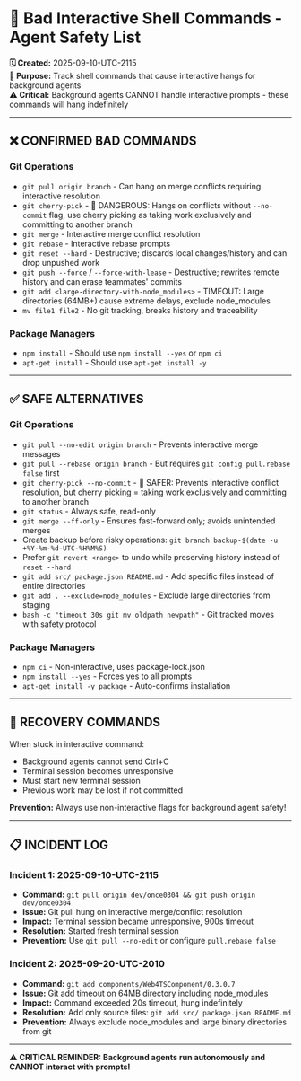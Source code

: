 # 🚨 Bad Interactive Shell Commands - Agent Safety List

**🗓️ Created:** 2025-09-10-UTC-2115  
**🎯 Purpose:** Track shell commands that cause interactive hangs for background agents  
**⚠️ Critical:** Background agents CANNOT handle interactive prompts - these commands will hang indefinitely

---

## **❌ CONFIRMED BAD COMMANDS**

### **Git Operations**
- `git pull origin branch` - Can hang on merge conflicts requiring interactive resolution
- `git cherry-pick` - 🍒 DANGEROUS: Hangs on conflicts without `--no-commit` flag, use cherry picking as taking work exclusively and committing to another branch
- `git merge` - Interactive merge conflict resolution
- `git rebase` - Interactive rebase prompts
- `git reset --hard` - Destructive; discards local changes/history and can drop unpushed work
- `git push --force` / `--force-with-lease` - Destructive; rewrites remote history and can erase teammates' commits
- `git add <large-directory-with-node_modules>` - TIMEOUT: Large directories (64MB+) cause extreme delays, exclude node_modules
- `mv file1 file2` - No git tracking, breaks history and traceability

### **Package Managers**
- `npm install` - Should use `npm install --yes` or `npm ci`
- `apt-get install` - Should use `apt-get install -y`

---

## **✅ SAFE ALTERNATIVES**

### **Git Operations**
- `git pull --no-edit origin branch` - Prevents interactive merge messages
- `git pull --rebase origin branch` - But requires `git config pull.rebase false` first
- `git cherry-pick --no-commit` - 🍒 SAFER: Prevents interactive conflict resolution, but cherry picking = taking work exclusively and committing to another branch
- `git status` - Always safe, read-only
- `git merge --ff-only` - Ensures fast-forward only; avoids unintended merges
- Create backup before risky operations: `git branch backup-$(date -u +%Y-%m-%d-UTC-%H%M%S)`
- Prefer `git revert <range>` to undo while preserving history instead of `reset --hard`
- `git add src/ package.json README.md` - Add specific files instead of entire directories
- `git add . --exclude=node_modules` - Exclude large directories from staging
- `bash -c "timeout 30s git mv oldpath newpath"` - Git tracked moves with safety protocol

### **Package Managers**
- `npm ci` - Non-interactive, uses package-lock.json
- `npm install --yes` - Forces yes to all prompts
- `apt-get install -y package` - Auto-confirms installation

---

## **🔧 RECOVERY COMMANDS**

When stuck in interactive command:
- Background agents cannot send Ctrl+C
- Terminal session becomes unresponsive
- Must start new terminal session
- Previous work may be lost if not committed

**Prevention:** Always use non-interactive flags for background agent safety!

---

## **📋 INCIDENT LOG**

### **Incident 1: 2025-09-10-UTC-2115**
- **Command:** `git pull origin dev/once0304 && git push origin dev/once0304`
- **Issue:** Git pull hung on interactive merge/conflict resolution
- **Impact:** Terminal session became unresponsive, 900s timeout
- **Resolution:** Started fresh terminal session
- **Prevention:** Use `git pull --no-edit` or configure `pull.rebase false`

### **Incident 2: 2025-09-20-UTC-2010**
- **Command:** `git add components/Web4TSComponent/0.3.0.7`
- **Issue:** Git add timeout on 64MB directory including node_modules
- **Impact:** Command exceeded 20s timeout, hung indefinitely
- **Resolution:** Add only source files: `git add src/ package.json README.md`
- **Prevention:** Always exclude node_modules and large binary directories from git

---

**⚠️ CRITICAL REMINDER: Background agents run autonomously and CANNOT interact with prompts!**